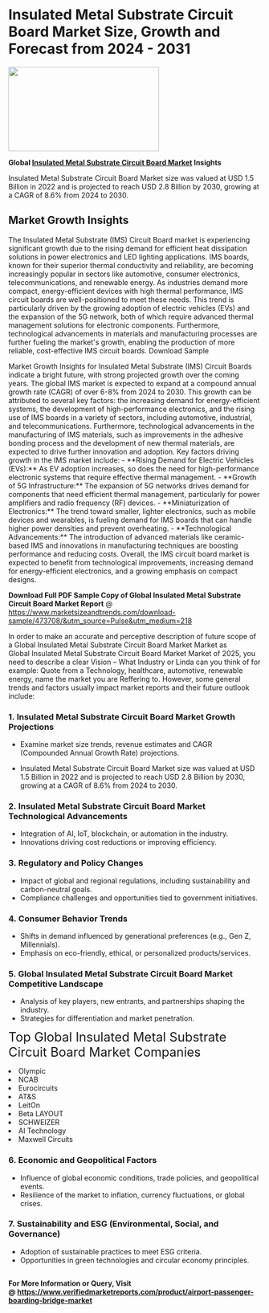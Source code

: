 <H1>Insulated Metal Substrate Circuit Board Market Size, Growth and Forecast from 2024 - 2031</H1><img class="aligncenter size-medium wp-image-584254" src="https://thirdeyenews.in/wp-content/uploads/2024/09/Global-Market-Research-300x168.jpeg" alt="" width="300" height="168" /><p><strong>Global&nbsp;<a href="https://www.marketsizeandtrends.com/download-sample/473708/&amp;utm_source=Pulse&amp;utm_medium=218">Insulated Metal Substrate Circuit Board Market</a> Insights</strong></p><p>Insulated Metal Substrate Circuit Board Market size was valued at USD 1.5 Billion in 2022 and is projected to reach USD 2.8 Billion by 2030, growing at a CAGR of 8.6% from 2024 to 2030.</p><p><h2>Market Growth Insights</h2> <p>The Insulated Metal Substrate (IMS) Circuit Board market is experiencing significant growth due to the rising demand for efficient heat dissipation solutions in power electronics and LED lighting applications. IMS boards, known for their superior thermal conductivity and reliability, are becoming increasingly popular in sectors like automotive, consumer electronics, telecommunications, and renewable energy. As industries demand more compact, energy-efficient devices with high thermal performance, IMS circuit boards are well-positioned to meet these needs. This trend is particularly driven by the growing adoption of electric vehicles (EVs) and the expansion of the 5G network, both of which require advanced thermal management solutions for electronic components. Furthermore, technological advancements in materials and manufacturing processes are further fueling the market's growth, enabling the production of more reliable, cost-effective IMS circuit boards. Download Sample </p> <p>Market Growth Insights for Insulated Metal Substrate (IMS) Circuit Boards indicate a bright future, with strong projected growth over the coming years. The global IMS market is expected to expand at a compound annual growth rate (CAGR) of over 6-8% from 2024 to 2030. This growth can be attributed to several key factors: the increasing demand for energy-efficient systems, the development of high-performance electronics, and the rising use of IMS boards in a variety of sectors, including automotive, industrial, and telecommunications. Furthermore, technological advancements in the manufacturing of IMS materials, such as improvements in the adhesive bonding process and the development of new thermal materials, are expected to drive further innovation and adoption. Key factors driving growth in the IMS market include: - **Rising Demand for Electric Vehicles (EVs):** As EV adoption increases, so does the need for high-performance electronic systems that require effective thermal management. - **Growth of 5G Infrastructure:** The expansion of 5G networks drives demand for components that need efficient thermal management, particularly for power amplifiers and radio frequency (RF) devices. - **Miniaturization of Electronics:** The trend toward smaller, lighter electronics, such as mobile devices and wearables, is fueling demand for IMS boards that can handle higher power densities and prevent overheating. - **Technological Advancements:** The introduction of advanced materials like ceramic-based IMS and innovations in manufacturing techniques are boosting performance and reducing costs. Overall, the IMS circuit board market is expected to benefit from technological improvements, increasing demand for energy-efficient electronics, and a growing emphasis on compact designs. </p><p><span class=""><strong>Download Full PDF Sample Copy of Global Insulated Metal Substrate Circuit Board Market Report</strong> @ <a href="https://www.marketsizeandtrends.com/download-sample/473708/&amp;utm_source=Pulse&amp;utm_medium=218" target="_blank">https://www.marketsizeandtrends.com/download-sample/473708/&amp;utm_source=Pulse&amp;utm_medium=218</a></span></p><p>In order to make an accurate and perceptive description of future scope of a Global&nbsp;Insulated Metal Substrate Circuit Board Market Market as Global&nbsp;Insulated Metal Substrate Circuit Board Market Market of 2025, you need to describe a clear Vision &ndash; What Industry or Linda can you think of for example: Quote from a Technology, healthcare, automotive, renewable energy, name the market you are Reffering to. However, some general trends and factors usually impact market reports and their future outlook include:</p><h3>1.&nbsp;<strong>Insulated Metal Substrate Circuit Board Market Growth Projections</strong></h3><ul><li>Examine market size trends, revenue estimates and CAGR (Compounded Annual Growth Rate) projections.</li><li><p>Insulated Metal Substrate Circuit Board Market size was valued at USD 1.5 Billion in 2022 and is projected to reach USD 2.8 Billion by 2030, growing at a CAGR of 8.6% from 2024 to 2030.</p></li></ul><h3>2.&nbsp;<strong>Insulated Metal Substrate Circuit Board Market Technological Advancements</strong></h3><ul><li>Integration of AI, IoT, blockchain, or automation in the industry.</li><li>Innovations driving cost reductions or improving efficiency.</li></ul><h3>3.&nbsp;<strong>Regulatory and Policy Changes</strong></h3><ul><li>Impact of global and regional regulations, including sustainability and carbon-neutral goals.</li><li>Compliance challenges and opportunities tied to government initiatives.</li></ul><h3>4.&nbsp;<strong>Consumer Behavior Trends</strong></h3><ul><li>Shifts in demand influenced by generational preferences (e.g., Gen Z, Millennials).</li><li>Emphasis on eco-friendly, ethical, or personalized products/services.</li></ul><h3>5.&nbsp;<strong>Global Insulated Metal Substrate Circuit Board Market Competitive Landscape</strong></h3><ul><li>Analysis of key players, new entrants, and partnerships shaping the industry.</li><li>Strategies for differentiation and market penetration.</li></ul><p data-pm-slice="1 1 []"><span style="color: inherit; font-family: inherit; font-size: 25px;">Top Global Insulated Metal Substrate Circuit Board Market Companies</span></p><div class="" data-test-id=""><p><li>Olympic</li><li> NCAB</li><li> Eurocircuits</li><li> AT&S</li><li> LeitOn</li><li> Beta LAYOUT</li><li> SCHWEIZER</li><li> AI Technology</li><li> Maxwell Circuits</li></p></div><h3>6.&nbsp;<strong>Economic and Geopolitical Factors</strong></h3><ul><li>Influence of global economic conditions, trade policies, and geopolitical events.</li><li>Resilience of the market to inflation, currency fluctuations, or global crises.</li></ul><h3>7.&nbsp;<strong>Sustainability and ESG (Environmental, Social, and Governance)</strong></h3><ul><li>Adoption of sustainable practices to meet ESG criteria.</li><li>Opportunities in green technologies and circular economy principles.</li></ul><h2><strong style="font-size: 14px;">For More Information or Query, Visit @&nbsp;</strong><a style="background-color: #ffffff; font-size: 14px;" href="https://www.marketsizeandtrends.com/report/insulated-metal-substrate-circuit-board-market/" target="_blank">https://www.verifiedmarketreports.com/product/airport-passenger-boarding-bridge-market</a></h2>
